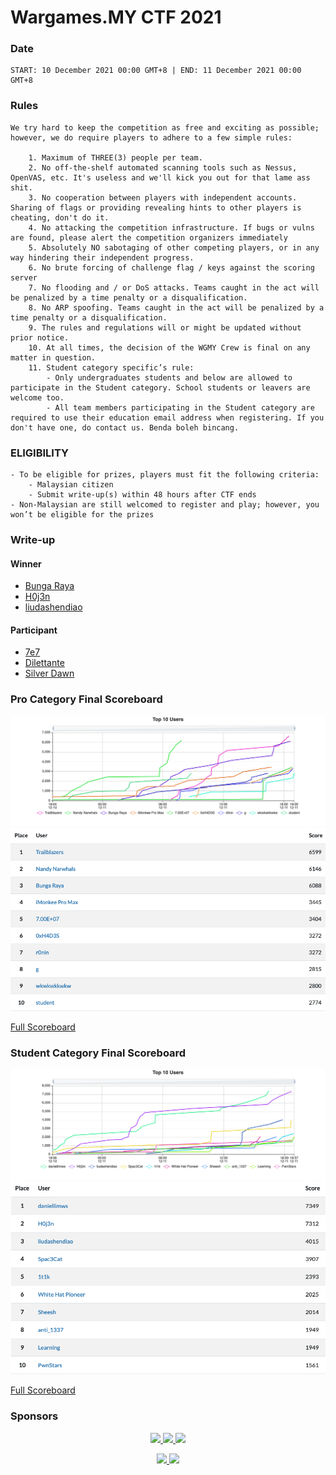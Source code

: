 # Wargames.MY CTF 2021
### Date
```text
START: 10 December 2021 00:00 GMT+8 | END: 11 December 2021 00:00 GMT+8
```

### Rules

```text
We try hard to keep the competition as free and exciting as possible; however, we do require players to adhere to a few simple rules:

    1. Maximum of THREE(3) people per team.
    2. No off-the-shelf automated scanning tools such as Nessus, OpenVAS, etc. It's useless and we'll kick you out for that lame ass shit.
    3. No cooperation between players with independent accounts. Sharing of flags or providing revealing hints to other players is cheating, don't do it.
    4. No attacking the competition infrastructure. If bugs or vulns are found, please alert the competition organizers immediately
    5. Absolutely NO sabotaging of other competing players, or in any way hindering their independent progress.
    6. No brute forcing of challenge flag / keys against the scoring server
    7. No flooding and / or DoS attacks. Teams caught in the act will be penalized by a time penalty or a disqualification.
    8. No ARP spoofing. Teams caught in the act will be penalized by a time penalty or a disqualification.
    9. The rules and regulations will or might be updated without prior notice.
    10. At all times, the decision of the WGMY Crew is final on any matter in question.
    11. Student category specific’s rule:
        - Only undergraduates students and below are allowed to participate in the Student category. School students or leavers are welcome too.
        - All team members participating in the Student category are required to use their education email address when registering. If you don't have one, do contact us. Benda boleh bincang.
```

### ELIGIBILITY

```text
- To be eligible for prizes, players must fit the following criteria:
    - Malaysian citizen
    - Submit write-up(s) within 48 hours after CTF ends
- Non-Malaysian are still welcomed to register and play; however, you won’t be eligible for the prizes
```

### Write-up
#### Winner
* [Bunga Raya](writeup/Bunga%20Raya.pdf)
* [H0j3n](https://h0j3n.github.io/2021-12-12-Wargames-CTF-2021-Writeup/)
* [liudashendiao](https://github.com/johnlsg/ctfs/blob/main/WargamesMY%202021.md)

#### Participant
* [7e7](writeup/7e7.pdf)
* [Dilettante](writeup/Dilettante.pdf)
* [Silver Dawn](writeup/Silver%20Dawn.pdf)

### Pro Category Final Scoreboard

![image](img/pro_graph.png)
![image](img/pro_top10.png)

[Full Scoreboard](img/pro_all.png)

### Student Category Final Scoreboard

![image](img/student_graph.png)
![image](img/student_top10.png)

[Full Scoreboard](img/student_all.png)

### Sponsors
<p align="center">
<a href="https://www.facebook.com/askpentest/">
    <image src="logo/askpentest_w.png" height="180">
</a>
<a href="http://talenta.com.my/">
    <image src="logo/talenta_b.png" height="180">
</a>
<a href="https://www.rehack.xyz/">
    <image src="logo/rehack_w.png" height="180">
</a>
</p>
<p align="center">
<a href="#">
    <image src="logo/sudo_w.png" height="180">
</a>
<a href="http://www.netbytesec.com/">
    <image src="logo/nbs_w2.png" height="180">
</a>
</p>
